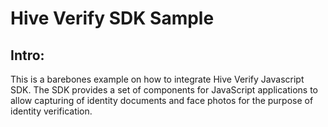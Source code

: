 # Hive Verify SDK Sample

## Intro:  
This is a barebones example on how to integrate Hive Verify Javascript SDK. The SDK provides a set of components for JavaScript applications to allow capturing of identity documents and face photos for the purpose of identity verification.
